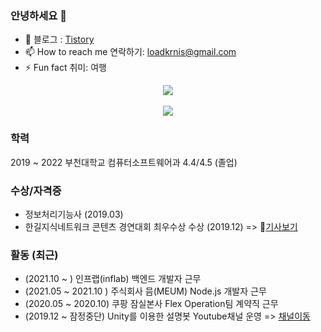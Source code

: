 ### 안녕하세요 👋

- 👯 블로그 : [Tistory](https://charming-kyu.tistory.com/)
- 📫 How to reach me 연락하기: loadkrnis@gmail.com
- ⚡ Fun fact 취미: 여행

<div align="center">
 <div>
   <img src="https://hits.seeyoufarm.com/api/count/incr/badge.svg?url=https%3A%2F%2Fgithub.com%2Floadkrnis%2Fhit-counter&count_bg=%23C03DC8&title_bg=%23555555&icon=github.svg&icon_color=%23E7E7E7&title=hits&edge_flat=false)](https://github.com/loadkrnis">
  </div>
  <br>
  <div>
  <img src="https://github-readme-stats.vercel.app/api?username=loadkrnis&show_icons=true&theme=highcontrast">
  </div>
</div>

### 학력

2019 ~ 2022 부천대학교 컴퓨터소프트웨어과 4.4/4.5 (졸업)


### 수상/자격증

- 정보처리기능사 (2019.03)
- 한길지식네트워크 콘텐츠 경연대회 최우수상 수상 (2019.12) => 📰[기사보기](http://news.unn.net/news/articleView.html?idxno=223575)


### 활동 (최근)
- (2021.10 ~ ) 인프랩(inflab) 백엔드 개발자 근무
- (2021.05 ~ 2021.10 ) 주식회사 믐(MEUM) Node.js 개발자 근무
- (2020.05 ~ 2020.10) 쿠팡 잠실본사 Flex Operation팀 계약직 근무 
- (2019.12 ~ 잠정중단) Unity를 이용한 설명봇 Youtube채널 운영 => [채널이동](https://www.youtube.com/channel/UCZfz6Hl6iE2zQZSH4s97QWQ/videos)


